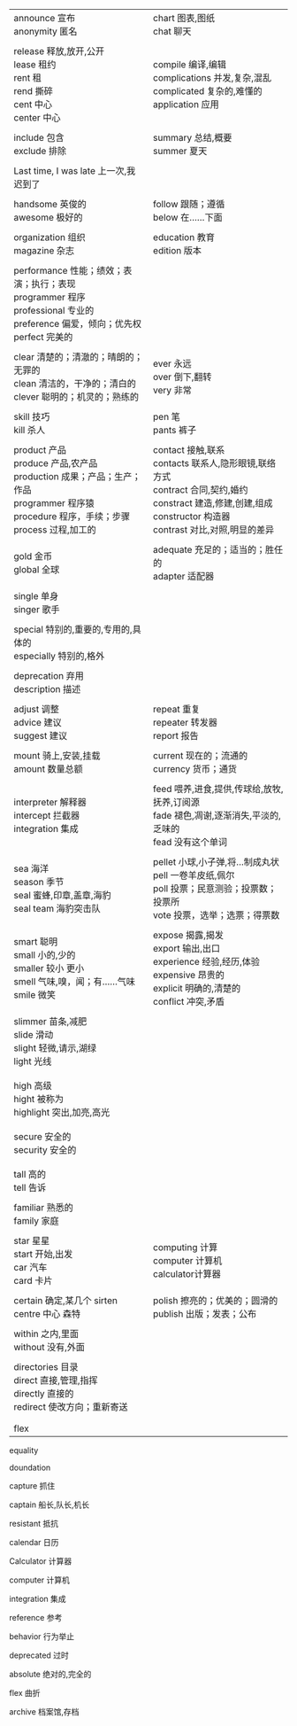 |                                                              |                                                              |
| ------------------------------------------------------------ | ------------------------------------------------------------ |
| announce 宣布<br />anonymity 匿名                            | chart 图表,图纸<br/>chat 聊天                                |
|                                                              |                                                              |
| release 释放,放开,公开<br />lease 租约<br />rent 租<br />rend 撕碎<br />cent 中心<br />center 中心 | compile 编译,编辑<br/>complications 并发,复杂,混乱<br/>complicated   复杂的,难懂的<br/> application 应用 |
|                                                              |                                                              |
| include 包含<br />exclude 排除                               | summary 总结,概要<br/>summer 夏天                            |
|                                                              |                                                              |
| Last time, I was late 上一次,我迟到了                        |                                                              |
|                                                              |                                                              |
| handsome 英俊的<br />awesome 极好的                          | follow 跟随；遵循<br/>below 在……下面                         |
|                                                              |                                                              |
| organization 组织<br />magazine 杂志                         | education 教育<br/>edition 版本                              |
|                                                              |                                                              |
| performance 性能；绩效；表演；执行；表现<br />programmer 程序<br />professional 专业的<br />preference 偏爱，倾向；优先权<br />perfect 完美的<br /> |                                                              |
|                                                              |                                                              |
| clear 清楚的；清澈的；晴朗的；无罪的<br />clean 清洁的，干净的；清白的<br />clever 聪明的；机灵的；熟练的 | ever 永远<br/>over 倒下,翻转<br/>very 非常                   |
|                                                              |                                                              |
| skill 技巧<br />kill 杀人                                    | pen 笔<br />pants 裤子                                       |
|                                                              |                                                              |
| product 产品<br />produce 产品,农产品<br />production 成果；产品；生产；作品<br />programmer 程序猿<br/>procedure  程序，手续；步骤<br/>process 过程,加工的 | contact  接触,联系<br/>contacts 联系人,隐形眼镜,联络方式<br/>contract 合同,契约,婚约  <br/>constract 建造,修建,创建,组成 <br/>constructor 构造器<br/>contrast 对比,对照,明显的差异 |
|                                                              |                                                              |
| gold 金币<br/>global 全球                                    | adequate 充足的；适当的；胜任的<br/>adapter 适配器           |
|                                                              |                                                              |
| single 单身<br />singer 歌手                                 |                                                              |
|                                                              |                                                              |
| special 特别的,重要的,专用的,具体的<br />especially 特别的,格外 |                                                              |
|                                                              |                                                              |
| deprecation 弃用<br />description 描述                       |                                                              |
|                                                              |                                                              |
| adjust 调整<br/>advice 建议<br/>suggest 建议                 | repeat 重复<br/>repeater 转发器<br/>report 报告              |
|                                                              |                                                              |
| mount 骑上,安装,挂载<br />amount 数量总额                    | current 现在的；流通的<br/>currency 货币；通货               |
|                                                              |                                                              |
| interpreter  解释器 <br/>intercept 拦截器<br />integration 集成 | feed  喂养,进食,提供,传球给,放牧,抚养,订阅源<br/>fade 褪色,凋谢,逐渐消失,平淡的,乏味的<br/>fead 没有这个单词 |
|                                                              |                                                              |
| sea 海洋<br/>season 季节<br/>seal 蜜蜂,印章,盖章,海豹<br/>seal team 海豹突击队 | pellet 小球,小子弹,将…制成丸状<br/>pell 一卷羊皮纸,佩尔<br/>poll 投票；民意测验；投票数；投票所<br/>vote 投票，选举；选票；得票数 |
|                                                              |                                                              |
| smart 聪明<br/>small  小的,少的<br/>smaller 较小 更小<br/>smell 气味,嗅，闻；有……气味<br/>smile 微笑 | expose  揭露,揭发<br/>export 输出,出口<br/>experience 经验,经历,体验<br/>expensive 昂贵的<br/>explicit 明确的,清楚的<br/>conflict 冲突,矛盾 |
|                                                              |                                                              |
| slimmer 苗条,减肥<br />slide 滑动<br/>slight 轻微,请示,湖绿<br/>light 光线<br/><br/>high 高级<br/>hight 被称为<br/>highlight 突出,加亮,高光<br/><br/>secure 安全的<br/>security 安全的<br/><br/>tall 高的<br/>tell 告诉 |                                                              |
|                                                              |                                                              |
| familiar 熟悉的<br/>family   家庭                            |                                                              |
|                                                              |                                                              |
| star 星星<br/>start 开始,出发<br />car 汽车<br />card 卡片   | computing 计算<br/>computer  计算机<br/>calculator计算器     |
|                                                              |                                                              |
| certain 确定,某几个   sirten<br/>centre 中心 森特            | polish 擦亮的；优美的；圆滑的<br/>publish 出版；发表；公布   |
|                                                              |                                                              |
| within  之内,里面<br/>without 没有,外面                      |                                                              |
|                                                              |                                                              |
| directories 目录<br />direct 直接,管理,指挥<br/>directly 直接的<br />redirect 使改方向；重新寄送 |                                                              |
|                                                              |                                                              |
|                                                              |                                                              |
| flex                                                         |                                                              |

equality 

doundation

capture 抓住

captain 船长,队长,机长

resistant 抵抗

calendar 日历

Calculator 计算器

computer 计算机

integration 集成

reference 参考

behavior 行为举止

deprecated 过时

absolute 绝对的,完全的

flex 曲折

archive 档案馆,存档

